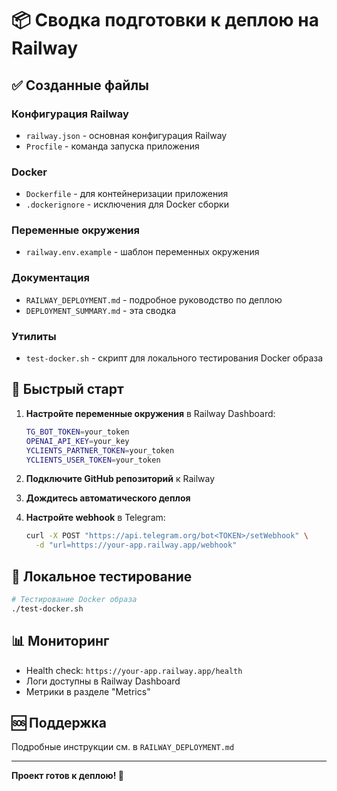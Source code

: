 # 📦 Сводка подготовки к деплою на Railway

## ✅ Созданные файлы

### Конфигурация Railway
- `railway.json` - основная конфигурация Railway
- `Procfile` - команда запуска приложения

### Docker
- `Dockerfile` - для контейнеризации приложения
- `.dockerignore` - исключения для Docker сборки

### Переменные окружения
- `railway.env.example` - шаблон переменных окружения

### Документация
- `RAILWAY_DEPLOYMENT.md` - подробное руководство по деплою
- `DEPLOYMENT_SUMMARY.md` - эта сводка

### Утилиты
- `test-docker.sh` - скрипт для локального тестирования Docker образа

## 🚀 Быстрый старт

1. **Настройте переменные окружения** в Railway Dashboard:
   ```bash
   TG_BOT_TOKEN=your_token
   OPENAI_API_KEY=your_key
   YCLIENTS_PARTNER_TOKEN=your_token
   YCLIENTS_USER_TOKEN=your_token
   ```

2. **Подключите GitHub репозиторий** к Railway

3. **Дождитесь автоматического деплоя**

4. **Настройте webhook** в Telegram:
   ```bash
   curl -X POST "https://api.telegram.org/bot<TOKEN>/setWebhook" \
     -d "url=https://your-app.railway.app/webhook"
   ```

## 🔧 Локальное тестирование

```bash
# Тестирование Docker образа
./test-docker.sh
```

## 📊 Мониторинг

- Health check: `https://your-app.railway.app/health`
- Логи доступны в Railway Dashboard
- Метрики в разделе "Metrics"

## 🆘 Поддержка

Подробные инструкции см. в `RAILWAY_DEPLOYMENT.md`

---

**Проект готов к деплою! 🎉**
